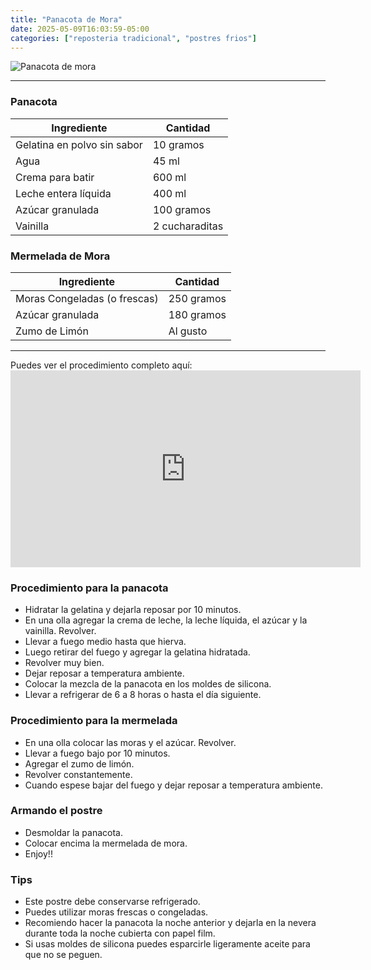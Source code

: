 ```yaml
---
title: "Panacota de Mora"
date: 2025-05-09T16:03:59-05:00
categories: ["reposteria tradicional", "postres frios"]
---
```

![Panacota de mora](../../images/panacota_mora.jpg)
___
### Panacota

| Ingrediente | Cantidad |
| ----------- | ----------- |
| Gelatina en polvo sin sabor | 10 gramos |
| Agua | 45 ml |
| Crema para batir | 600 ml |
| Leche entera líquida | 400 ml |
| Azúcar granulada | 100 gramos |
| Vainilla | 2 cucharaditas |

### Mermelada de Mora

| Ingrediente | Cantidad |
| ----------- | ----------- |
| Moras Congeladas (o frescas) | 250 gramos |
| Azúcar granulada | 180 gramos |
| Zumo de Limón | Al gusto |

___

Puedes ver el procedimiento completo aquí: <iframe width="560" height="315" src="https://www.youtube.com/embed/3WWnoEPu8uk?si=8w_3SzgkHmfAV24h" title="YouTube video player" frameborder="0" allow="accelerometer; autoplay; clipboard-write; encrypted-media; gyroscope; picture-in-picture; web-share" referrerpolicy="strict-origin-when-cross-origin" allowfullscreen></iframe>

### Procedimiento para la panacota

- Hidratar la gelatina y dejarla reposar por 10 minutos.
- En una olla agregar la crema de leche, la leche líquida, el azúcar y la vainilla. Revolver.
- Llevar a fuego medio hasta que hierva.
- Luego retirar del fuego y agregar la gelatina hidratada.
- Revolver muy bien.
- Dejar reposar a temperatura ambiente.
- Colocar la mezcla de la panacota en los moldes de silicona.
- Llevar a refrigerar de 6 a 8 horas o hasta el día siguiente.
  
### Procedimiento para la mermelada

- En una olla colocar las moras y el azúcar. Revolver.
- Llevar a fuego bajo por 10 minutos.
- Agregar el zumo de limón.
- Revolver constantemente.
- Cuando espese bajar del fuego y dejar reposar a temperatura ambiente.

### Armando el postre

- Desmoldar la panacota.
- Colocar encima la mermelada de mora.
- Enjoy!!

### Tips
- Este postre debe conservarse refrigerado.
- Puedes utilizar moras frescas o congeladas.
- Recomiendo hacer la panacota la noche anterior y dejarla en la nevera durante toda la noche cubierta con papel film.
- Si usas moldes de silicona puedes esparcirle ligeramente aceite para que no se peguen.
